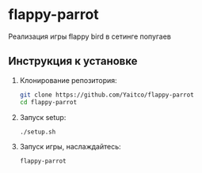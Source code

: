 # flappy-parrot
Реализация игры flappy bird в сетинге попугаев

## Инструкция к установке
1. Клонирование репозитория:
   ```bash
   git clone https://github.com/Yaitco/flappy-parrot
   cd flappy-parrot
2. Запуск setup:
   ```bash
   ./setup.sh
3. Запуск игры, наслаждайтесь:
   ```bash
   flappy-parrot
